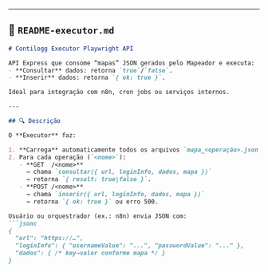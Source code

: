 
---

## 📗 `README-executor.md`

```markdown
# Contilogg Executor Playwright API

API Express que consome “mapas” JSON gerados pelo Mapeador e executa:
- **Consultar** dados: retorna `true`/`false`.
- **Inserir** dados: retorna `{ ok: true }`.

Ideal para integração com n8n, cron jobs ou serviços internos.

---

## 🔍 Descrição

O **Executor** faz:

1. **Carrega** automaticamente todos os arquivos `mapa_<operação>.json` em `src/mapas`.
2. Para cada operação (`<nome>`):
   - **GET  /<nome>**  
     → chama `consultar({ url, loginInfo, dados, mapa })`  
     → retorna `{ result: true|false }`.
   - **POST /<nome>**  
     → chama `inserir({ url, loginInfo, dados, mapa })`  
     → retorna `{ ok: true }` ou erro 500.

Usuário ou orquestrador (ex.: n8n) envia JSON com:
```jsonc
{
  "url": "https://…",
  "loginInfo": { "usernameValue": "...", "passwordValue": "..." },
  "dados": { /* key→valor conforme mapa */ }
}
